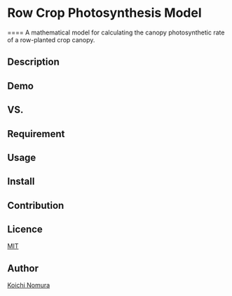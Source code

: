 # Row Crop Photosynthesis Model 
====
A mathematical model for calculating the canopy photosynthetic rate of a row-planted crop canopy.

## Description

## Demo

## VS. 

## Requirement

## Usage

## Install

## Contribution

## Licence

[MIT](https://github.com/tcnksm/tool/blob/master/LICENCE)

## Author

[Koichi Nomura](https://github.com/nomurako)

